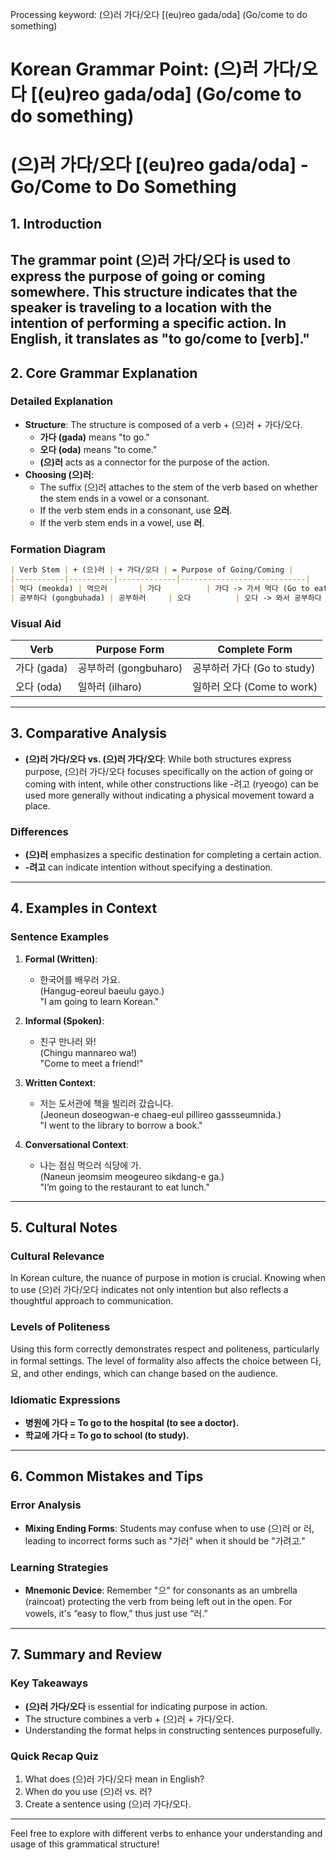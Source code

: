 Processing keyword: (으)러 가다/오다 [(eu)reo gada/oda] (Go/come to do something)
# Korean Grammar Point: (으)러 가다/오다 [(eu)reo gada/oda] (Go/come to do something)
# (으)러 가다/오다 [(eu)reo gada/oda] - Go/Come to Do Something
## 1. Introduction
The grammar point (으)러 가다/오다 is used to express the purpose of going or coming somewhere. This structure indicates that the speaker is traveling to a location with the intention of performing a specific action. In English, it translates as "to go/come to [verb]."
---
## 2. Core Grammar Explanation
### Detailed Explanation
- **Structure**: The structure is composed of a verb + (으)러 + 가다/오다.
  - **가다 (gada)** means "to go."
  - **오다 (oda)** means "to come."
  - **(으)러** acts as a connector for the purpose of the action.
- **Choosing (으)러**: 
  - The suffix (으)러 attaches to the stem of the verb based on whether the stem ends in a vowel or a consonant.
  - If the verb stem ends in a consonant, use **으러**. 
  - If the verb stem ends in a vowel, use **러**.
### Formation Diagram
```markdown
| Verb Stem | + (으)러 | + 가다/오다 | = Purpose of Going/Coming |
|-----------|----------|-------------|----------------------------|
| 먹다 (meokda) | 먹으러       | 가다          | 가다 -> 가서 먹다 (Go to eat) |
| 공부하다 (gongbuhada) | 공부하러     | 오다          | 오다 -> 와서 공부하다 (Come to study) |
```
### Visual Aid
| Verb        | Purpose Form             | Complete Form                     |
|-------------|--------------------------|-----------------------------------|
| 가다 (gada)  | 공부하러 (gongbuharo)    | 공부하러 가다 (Go to study)        |
| 오다 (oda)   | 일하러 (ilharo)          | 일하러 오다 (Come to work)         |
---
## 3. Comparative Analysis
- **(으)러 가다/오다 vs. (으)러 가다/오다**: While both structures express purpose, (으)러 가다/오다 focuses specifically on the action of going or coming with intent, while other constructions like -려고 (ryeogo) can be used more generally without indicating a physical movement toward a place.
### Differences
- **(으)러** emphasizes a specific destination for completing a certain action.
- **-려고** can indicate intention without specifying a destination.
---
## 4. Examples in Context
### Sentence Examples
1. **Formal (Written)**:
   - 한국어를 배우러 가요.  
   (Hangug-eoreul baeulu gayo.)  
   "I am going to learn Korean."
   
2. **Informal (Spoken)**:
   - 친구 만나러 와!  
   (Chingu mannareo wa!)  
   "Come to meet a friend!"
3. **Written Context**:
   - 저는 도서관에 책을 빌리러 갔습니다.  
   (Jeoneun doseogwan-e chaeg-eul pillireo gassseumnida.)  
   "I went to the library to borrow a book."
4. **Conversational Context**:
   - 나는 점심 먹으러 식당에 가.  
   (Naneun jeomsim meogeureo sikdang-e ga.)  
   "I’m going to the restaurant to eat lunch."
---
## 5. Cultural Notes
### Cultural Relevance
In Korean culture, the nuance of purpose in motion is crucial. Knowing when to use (으)러 가다/오다 indicates not only intention but also reflects a thoughtful approach to communication. 
### Levels of Politeness
Using this form correctly demonstrates respect and politeness, particularly in formal settings. The level of formality also affects the choice between 다, 요, and other endings, which can change based on the audience.
### Idiomatic Expressions
- **병원에 가다 = To go to the hospital (to see a doctor).**
- **학교에 가다 = To go to school (to study).**
---
## 6. Common Mistakes and Tips
### Error Analysis
- **Mixing Ending Forms**: Students may confuse when to use (으)러 or 러, leading to incorrect forms such as "가러" when it should be "가려고."
  
### Learning Strategies
- **Mnemonic Device**: Remember "으" for consonants as an umbrella (raincoat) protecting the verb from being left out in the open. For vowels, it's “easy to flow,” thus just use “러.”
---
## 7. Summary and Review
### Key Takeaways
- **(으)러 가다/오다** is essential for indicating purpose in action.
- The structure combines a verb + (으)러 + 가다/오다.
- Understanding the format helps in constructing sentences purposefully.
### Quick Recap Quiz
1. What does (으)러 가다/오다 mean in English?
2. When do you use (으)러 vs. 러?
3. Create a sentence using (으)러 가다/오다.
---
Feel free to explore with different verbs to enhance your understanding and usage of this grammatical structure!
